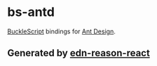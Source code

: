# bs-antd

[BuckleScript](https://github.com/bucklescript/bucklescript) bindings for [Ant Design](https://ant.design/index-cn).

## Generated by [edn-reason-react](https://github.com/tiensonqin/edn-reason-react)
